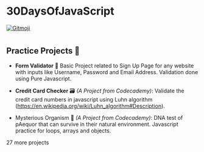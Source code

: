 # 30DaysOfJavaScript

<a href="https://gitmoji.carloscuesta.me">
  <img src="https://img.shields.io/badge/gitmoji-%20😜%20😍-FFDD67.svg?style=flat-square" alt="Gitmoji">
</a>

#

## Practice Projects :rocket:

+ **Form Validator** :memo:
Basic Project related to Sign Up Page for any website with inputs like Username, Password and Email Address. Validation done using Pure Javascript.

+ **Credit Card Checker** :card_file_box: *(A Project from Codecademy)*:
Validate the credit card numbers in javascript using Luhn algorithm (https://en.wikipedia.org/wiki/Luhn_algorithm#Description).

+ Mysterious Organism :monocle_face: *(A Project from Codecademy)*:
DNA test of pAequor that can survive in their natural environment. Javascript practice for loops, arrays and objects.

27 more projects

#